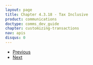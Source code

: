 ```yaml
---
layout: page
title: Chapter 4.3.18 - Tax Inclusive
product: communications
doctype: comms_dev_guide
chapter: customizing-transactions
nav: apis
disqus: 0
---
```


<ul class="pager">
  <li class="previous"><a href="/communications/dev-guide/customizing-transactions/sample-transactions/adjustment/"><i class="glyphicon glyphicon-chevron-left"></i>Previous</a></li>
  <li class="next"><a href="/communications/dev-guide/customizing-transactions/sample-transactions/bridge-conferencing/">Next<i class="glyphicon glyphicon-chevron-right"></i></a></li>
</ul>